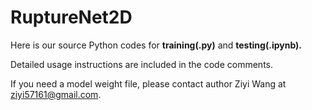# RuptureNet2D
Here is our source Python codes for <strong>training(.py)</strong> and <strong>testing(.ipynb).</strong>

Detailed usage instructions are included in the code comments.

If you need a model weight file, please contact author Ziyi Wang at ziyi57161@gmail.com.
